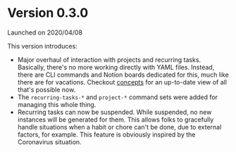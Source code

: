# Version 0.3.0

Launched on 2020/04/08

This version introduces:

* Major overhaul of interaction with projects and recurring tasks. Basically, there's no more working directly
  with YAML files. Instead, there are CLI commands and Notion boards dedicated for this, much like there are
  for vacations. Checkout [concepts](../concepts.md) for an up-to-date view of all that's possible now.
* The `recurring-tasks-*` and `project-*` command sets were added for managing this whole thing.
* Recurring tasks can now be suspended. While suspended, no new instances will be generated for them. This allows
  folks to gracefully handle situations when a habit or chore can't be done, due to external factors, for example.
  This feature is obviously inspired by the Coronavirus situation.
